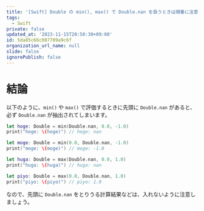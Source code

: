 ```yaml
---
title: '[Swift] Double の min(), max() で Double.nan を扱うときは順番に注意せよ'
tags:
  - Swift
private: false
updated_at: '2023-11-15T20:50:30+09:00'
id: 5da85c66c087709a9c6f
organization_url_name: null
slide: false
ignorePublish: false
---
```


# 結論

以下のように、`min()` や `max()` で評価するときに先頭に `Double.nan` があると、必ず `Double.nan` が抽出されてしまいます。

```swift
let hoge: Double = min(Double.nan, 0.0, -1.0)
print("hoge: \(hoge)") // hoge: nan

let moge: Double = min(0.0, Double.nan, -1.0)
print("moge: \(moge)") // moge: -1.0

let huga: Double = max(Double.nan, 0.0, 1.0)
print("huga: \(huga)") // huga: nan

let piyo: Double = max(0.0, Double.nan, 1.0)
print("piyo: \(piyo)") // piyo: 1.0
```

なので、先頭に `Double.nan` をとりうる計算結果などは、入れないように注意しましょう。
